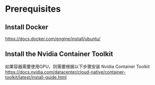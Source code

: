 # Prerequisites

## Install Docker
https://docs.docker.com/engine/install/ubuntu/

## Install the Nvidia Container Toolkit 

如果容器需要使用GPU，则需要根据以下步骤安装 Nvidia Container Toolkit 
https://docs.nvidia.com/datacenter/cloud-native/container-toolkit/latest/install-guide.html